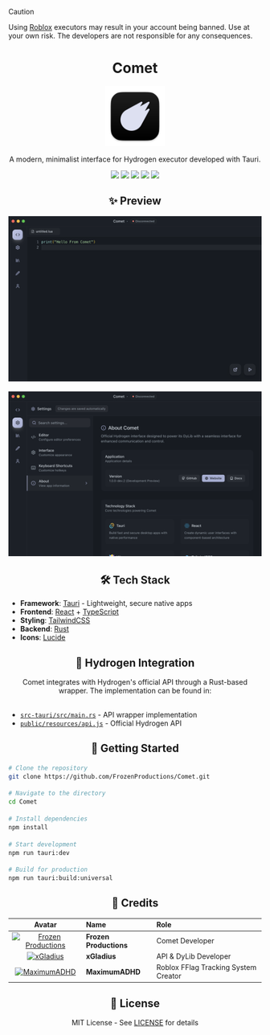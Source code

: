 > [!CAUTION]
> Using [Roblox](https://www.roblox.com) executors may result in your account being banned. Use at your own risk. The developers are not responsible for any consequences.

# <div align="center">Comet</div>

<div align="center">
  <img src=".github/assets/Icon.png" alt="Comet" width="120" />
</div>

<div align="center">
  <p>A modern, minimalist interface for Hydrogen executor developed with Tauri.</p>
</div>

<div align="center">
  <img src="https://img.shields.io/badge/Tauri-FFC131?style=for-the-badge&logo=Tauri&logoColor=white" />
  <img src="https://img.shields.io/badge/React-20232A?style=for-the-badge&logo=react&logoColor=61DAFB" />
  <img src="https://img.shields.io/badge/TypeScript-007ACC?style=for-the-badge&logo=typescript&logoColor=white" />
  <img src="https://img.shields.io/badge/Tailwind_CSS-38B2AC?style=for-the-badge&logo=tailwind-css&logoColor=white" />
  <img src="https://img.shields.io/badge/Rust-000000?style=for-the-badge&logo=rust&logoColor=white" />
</div>

## <div align="center">✨ Preview</div>

<div align="center">
  <img src=".github/assets/comet_preview.png" alt="Comet Editor" width="800" />
  <br/><br/>
  <img src=".github/assets/comet_settings_preview.png" alt="Comet Settings" width="800" />
</div>

## <div align="center">🛠️ Tech Stack</div>

-   **Framework**: [Tauri](https://tauri.app) - Lightweight, secure native apps
-   **Frontend**: [React](https://react.dev) + [TypeScript](https://www.typescriptlang.org/)
-   **Styling**: [TailwindCSS](https://tailwindcss.com)
-   **Backend**: [Rust](https://www.rust-lang.org)
-   **Icons**: [Lucide](https://lucide.dev)

## <div align="center">🔌 Hydrogen Integration</div>

<div align="center">
    Comet integrates with Hydrogen's official API through a Rust-based wrapper. The implementation can be found in:
</div>
<br>

-   [`src-tauri/src/main.rs`](https://github.com/FrozenProductions/Comet/blob/main/src-tauri/src/main.rs) - API wrapper implementation
-   [`public/resources/api.js`](https://github.com/FrozenProductions/Comet/blob/main/public/resources/api.js) - Official Hydrogen API

## <div align="center">🚀 Getting Started</div>

```bash
# Clone the repository
git clone https://github.com/FrozenProductions/Comet.git

# Navigate to the directory
cd Comet

# Install dependencies
npm install

# Start development
npm run tauri:dev

# Build for production
npm run tauri:build:universal
```

## <div align="center">👥 Credits</div>

<div align="center">

|                                                                    Avatar                                                                    | Name                   | Role                                 |
| :------------------------------------------------------------------------------------------------------------------------------------------: | :--------------------- | :----------------------------------- |
| <a href="https://github.com/FrozenProductions"><img src="https://github.com/FrozenProductions.png" width="50" alt="Frozen Productions"/></a> | **Frozen Productions** | Comet Developer                      |
|               <a href="https://github.com/xGladius"><img src="https://github.com/xGladius.png" width="50" alt="xGladius"/></a>               | **xGladius**           | API & DyLib Developer                |
|          <a href="https://github.com/MaximumADHD"><img src="https://github.com/MaximumADHD.png" width="50" alt="MaximumADHD"/></a>           | **MaximumADHD**        | Roblox FFlag Tracking System Creator |

</div>

## <div align="center">📄 License</div>

<div align="center">
  MIT License - See <a href="LICENSE">LICENSE</a> for details
</div>
